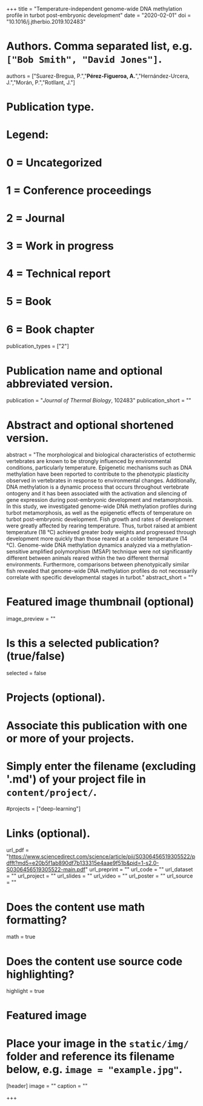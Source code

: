 +++
title = "Temperature-independent genome-wide DNA methylation profile in turbot post-embryonic development"
date = "2020-02-01"
doi = "10.1016/j.jtherbio.2019.102483"

# Authors. Comma separated list, e.g. `["Bob Smith", "David Jones"]`.
authors = ["Suarez-Bregua, P.","**Pérez-Figueroa, A.**","Hernández-Urcera, J.","Morán, P.","Rotllant, J."]

# Publication type.
# Legend:
# 0 = Uncategorized
# 1 = Conference proceedings
# 2 = Journal
# 3 = Work in progress
# 4 = Technical report
# 5 = Book
# 6 = Book chapter
publication_types = ["2"]

# Publication name and optional abbreviated version.
publication = "*Journal of Thermal Biology*, 102483"
publication_short = ""

# Abstract and optional shortened version.
abstract = "The morphological and biological characteristics of ectothermic vertebrates are known to be strongly influenced by environmental conditions, particularly temperature. Epigenetic mechanisms such as DNA methylation have been reported to contribute to the phenotypic plasticity observed in vertebrates in response to environmental changes. Additionally, DNA methylation is a dynamic process that occurs throughout vertebrate ontogeny and it has been associated with the activation and silencing of gene expression during post-embryonic development and metamorphosis. In this study, we investigated genome-wide DNA methylation profiles during turbot metamorphosis, as well as the epigenetic effects of temperature on turbot post-embryonic development. Fish growth and rates of development were greatly affected by rearing temperature. Thus, turbot raised at ambient temperature (18 °C) achieved greater body weights and progressed through development more quickly than those reared at a colder temperature (14 °C). Genome-wide DNA methylation dynamics analyzed via a methylation-sensitive amplified polymorphism (MSAP) technique were not significantly different between animals reared within the two different thermal environments. Furthermore, comparisons between phenotypically similar fish revealed that genome-wide DNA methylation profiles do not necessarily correlate with specific developmental stages in turbot."
abstract_short = ""

# Featured image thumbnail (optional)
image_preview = ""

# Is this a selected publication? (true/false)
selected = false

# Projects (optional).
#   Associate this publication with one or more of your projects.
#   Simply enter the filename (excluding '.md') of your project file in `content/project/`.
#projects = ["deep-learning"]

# Links (optional).
url_pdf = "https://www.sciencedirect.com/science/article/pii/S0306456519305522/pdfft?md5=e20b5f1ab890df7b133315e4aae9f51b&pid=1-s2.0-S0306456519305522-main.pdf"
url_preprint = ""
url_code = ""
url_dataset = ""
url_project = ""
url_slides = ""
url_video = ""
url_poster = ""
url_source = ""


# Does the content use math formatting?
math = true

# Does the content use source code highlighting?
highlight = true

# Featured image
# Place your image in the `static/img/` folder and reference its filename below, e.g. `image = "example.jpg"`.
[header]
image = ""
caption = ""

+++


